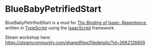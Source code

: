 # BlueBabyPetrifiedStart

BlueBabyPetrifiedStart is a mod for *[The Binding of Isaac: Repentance](https://store.steampowered.com/app/1426300/The_Binding_of_Isaac_Repentance/)*, written in [TypeScript](https://www.typescriptlang.org/) using the [IsaacScript](https://isaacscript.github.io/) framework.

Steam workshop here: https://steamcommunity.com/sharedfiles/filedetails/?id=2662126859
